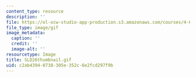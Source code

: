 ```yaml
---
content_type: resource
description: ''
file: https://ol-ocw-studio-app-production.s3.amazonaws.com/courses/4-614-religious-architecture-and-islamic-cultures-fall-2002/c2ab43940738305e352c6e2fcd297f9b_SLD26thumbnail.gif
file_type: image/gif
image_metadata:
  caption: ''
  credit: ''
  image-alt: ''
resourcetype: Image
title: SLD26thumbnail.gif
uid: c2ab4394-0738-305e-352c-6e2fcd297f9b
---
```

